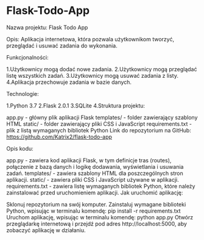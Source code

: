 # Flask-Todo-App

Nazwa projektu: Flask Todo App

Opis: Aplikacja internetowa, która pozwala użytkownikom tworzyć, przeglądać i usuwać zadania do wykonania.

Funkcjonalności:

1.Użytkownicy mogą dodać nowe zadania.
2.Użytkownicy mogą przeglądać listę wszystkich zadań.
3.Użytkownicy mogą usuwać zadania z listy.
4.Aplikacja przechowuje zadania w bazie danych.

Technologie:

1.Python 3.7
2.Flask 2.0.1
3.SQLite
4.Struktura projektu:

app.py - główny plik aplikacji Flask
templates/ - folder zawierający szablony HTML
static/ - folder zawierający pliki CSS i JavaScript
requirements.txt - plik z listą wymaganych bibliotek Python
Link do repozytorium na GitHub: https://github.com/Katrix2/flask-todo-app

Opis kodu:

app.py - zawiera kod aplikacji Flask, w tym definicje tras (routes), połączenie z bazą danych i logikę dodawania, wyświetlania i usuwania zadań.
templates/ - zawiera szablony HTML dla poszczególnych stron aplikacji.
static/ - zawiera pliki CSS i JavaScript używane w aplikacji.
requirements.txt - zawiera listę wymaganych bibliotek Python, które należy zainstalować przed uruchomieniem aplikacji.
Jak uruchomić aplikację:

Sklonuj repozytorium na swój komputer.
Zainstaluj wymagane biblioteki Python, wpisując w terminalu komendę: pip install -r requirements.txt
Uruchom aplikację, wpisując w terminalu komendę: python app.py
Otwórz przeglądarkę internetową i przejdź pod adres http://localhost:5000, aby zobaczyć aplikację w działaniu.
